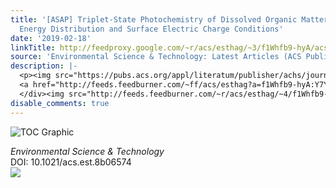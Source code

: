 ```yaml
---
title: '[ASAP] Triplet-State Photochemistry of Dissolved Organic Matter: Triplet-State
  Energy Distribution and Surface Electric Charge Conditions'
date: '2019-02-18'
linkTitle: http://feedproxy.google.com/~r/acs/esthag/~3/f1Whfb9-hyA/acs.est.8b06574
source: 'Environmental Science & Technology: Latest Articles (ACS Publications)'
description: |-
  <p><img src="https://pubs.acs.org/appl/literatum/publisher/achs/journals/content/esthag/0/esthag.ahead-of-print/acs.est.8b06574/20190218/images/medium/es-2018-065742_0006.gif" alt="TOC Graphic"/></p><div><cite>Environmental Science & Technology</cite></div><div>DOI: 10.1021/acs.est.8b06574</div><div class="feedflare">
  <a href="http://feeds.feedburner.com/~ff/acs/esthag?a=f1Whfb9-hyA:Y7YewDZ28WM:yIl2AUoC8zA"><img src="http://feeds.feedburner.com/~ff/acs/esthag?d=yIl2AUoC8zA" border="0"></img></a>
  </div><img src="http://feeds.feedburner.com/~r/acs/esthag/~4/f1Whfb9-hyA" height="1" width="1" ...
disable_comments: true
---
```

<p><img src="https://pubs.acs.org/appl/literatum/publisher/achs/journals/content/esthag/0/esthag.ahead-of-print/acs.est.8b06574/20190218/images/medium/es-2018-065742_0006.gif" alt="TOC Graphic"/></p><div><cite>Environmental Science & Technology</cite></div><div>DOI: 10.1021/acs.est.8b06574</div><div class="feedflare">
<a href="http://feeds.feedburner.com/~ff/acs/esthag?a=f1Whfb9-hyA:Y7YewDZ28WM:yIl2AUoC8zA"><img src="http://feeds.feedburner.com/~ff/acs/esthag?d=yIl2AUoC8zA" border="0"></img></a>
</div><img src="http://feeds.feedburner.com/~r/acs/esthag/~4/f1Whfb9-hyA" height="1" width="1" ...